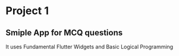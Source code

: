 # Project 1
## Smiple App for MCQ questions
It uses Fundamental Flutter Widgets and Basic Logical Programming
